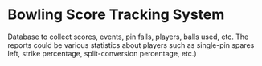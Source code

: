 # Bowling Score Tracking System
Database to collect scores, events, pin falls, players, balls used, etc. The reports could be various statistics about players such as single-pin spares left, strike percentage, split-conversion percentage, etc.)
